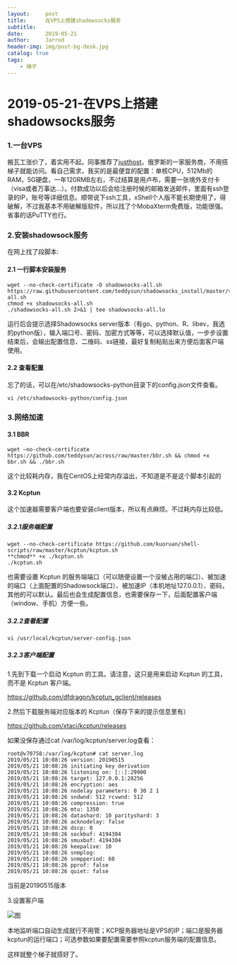 ```yaml
---
layout:     post
title:      在VPS上搭建shadowsocks服务
subtitle:   
date:       2019-05-21
author:     Jarrod
header-img: img/post-bg-desk.jpg
catalog: true
tags:
    - 梯子
---
```

# 2019-05-21-在VPS上搭建shadowsocks服务

### 1.一台VPS

搬瓦工涨价了，着实用不起。同事推荐了[justhost](https://justhost.ru/hosting)，俄罗斯的一家服务商，不用搭梯子就能访问。看自己需求，我买的是最便宜的配置：单核CPU，512Mb的RAM，5G硬盘，一年120RMB左右，不过结算是用卢布，需要一张境外支付卡（visa或者万事达...）。付款成功以后会给注册时候的邮箱发送邮件，里面有ssh登录的IP，账号等详细信息。顺带说下ssh工具，xShell个人版不能长期使用了，得破解，不过我基本不用破解版软件，所以找了个MobaXterm免费版，功能很强。省事的话PuTTY也行。

### 2.安装shadowsock服务

在网上找了段脚本:

#### 2.1 一行脚本安装服务

```shell
wget --no-check-certificate -O shadowsocks-all.sh https://raw.githubusercontent.com/teddysun/shadowsocks_install/master/shadowsocks-all.sh
chmod +x shadowsocks-all.sh
./shadowsocks-all.sh 2>&1 | tee shadowsocks-all.lo
```

运行后会提示选择Shadowsocks server版本（有go、python、R、libev，我选的python版），输入端口号、密码、加密方式等等，可以选择默认值，一步步设置结束后，会输出配置信息、二维码、ss链接，最好复制粘贴出来方便后面客户端使用。

#### 2.2 查看配置

忘了的话，可以在/etc/shadowsocks-python目录下的config.json文件查看。

```shell
vi /etc/shadowsocks-python/config.json
```

### 3.网络加速

#### 3.1 BBR

```shell
wget –no-check-certificate https://github.com/teddysun/across/raw/master/bbr.sh && chmod +x bbr.sh && ./bbr.sh
```

这个比较耗内存，我在CentOS上经常内存溢出，不知道是不是这个脚本引起的

#### 3.2 Kcptun

这个加速器需要客户端也要安装client版本，所以有点麻烦。不过耗内存比较低。

##### 3.2.1服务端配置

```shell
wget --no-check-certificate https://github.com/kuoruan/shell-scripts/raw/master/kcptun/kcptun.sh
**chmod** +x ./kcptun.sh
./kcptun.sh
```

也需要设置 Kcptun 的服务端端口（可以随便设置一个没被占用的端口）、被加速的端口（上面配置的Shadowsock端口）、被加速IP（本机地址127.0.0.1）、密码，其他的可以默认。最后也会生成配置信息，也需要保存一下，后面配置客户端（window、手机）方便一些。

##### 3.2.2查看配置

```shell
vi /usr/local/kcptun/server-config.json
```

##### 3.2.3客户端配置

1.先到下载一个启动 Kcptun 的工具。请注意，这只是用来启动 Kcptun 的工具，而不是 Kcptun 客户端。

<https://github.com/dfdragon/kcptun_gclient/releases>

2.然后下载服务端对应版本的 Kcptun（保存下来的提示信息里有）

<https://github.com/xtaci/kcptun/releases>

如果没保存通过cat /var/log/kcptun/server.log查看：

```shell
root@v70758:/var/log/kcptun# cat server.log
2019/05/21 10:08:26 version: 20190515
2019/05/21 10:08:26 initiating key derivation
2019/05/21 10:08:26 listening on: [::]:29900
2019/05/21 10:08:26 target: 127.0.0.1:28256
2019/05/21 10:08:26 encryption: aes
2019/05/21 10:08:26 nodelay parameters: 0 30 2 1
2019/05/21 10:08:26 sndwnd: 512 rcvwnd: 512
2019/05/21 10:08:26 compression: true
2019/05/21 10:08:26 mtu: 1350
2019/05/21 10:08:26 datashard: 10 parityshard: 3
2019/05/21 10:08:26 acknodelay: false
2019/05/21 10:08:26 dscp: 0
2019/05/21 10:08:26 sockbuf: 4194304
2019/05/21 10:08:26 smuxbuf: 4194304
2019/05/21 10:08:26 keepalive: 10
2019/05/21 10:08:26 snmplog:
2019/05/21 10:08:26 snmpperiod: 60
2019/05/21 10:08:26 pprof: false
2019/05/21 10:08:26 quiet: false
```

当前是20190515版本

3.设置客户端

![图](https://jarrod-chen.github.io/img/post-20190521-kcptun.jpg)

本地监听端口自动生成就行不用管；KCP服务器地址是VPS的IP；端口是服务器kcptun的运行端口；可选参数如果要配置需要参照kcptun服务端的配置信息。

这样就整个梯子就搭好了。